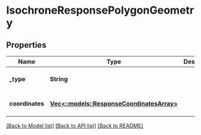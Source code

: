# IsochroneResponsePolygonGeometry

## Properties
Name | Type | Description | Notes
------------ | ------------- | ------------- | -------------
**_type** | **String** |  | [optional] [default to null]
**coordinates** | [**Vec<::models::ResponseCoordinatesArray>**](ResponseCoordinatesArray.md) |  | [optional] [default to null]

[[Back to Model list]](../README.md#documentation-for-models) [[Back to API list]](../README.md#documentation-for-api-endpoints) [[Back to README]](../README.md)


